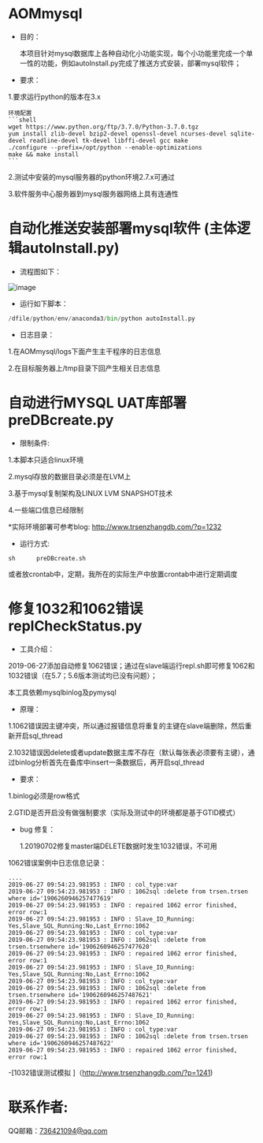# AOMmysql
* 目的：
  
  本项目针对mysql数据库上各种自动化小功能实现，每个小功能里完成一个单一性的功能，例如autoInstall.py完成了推送方式安装，部署mysql软件；
  
* 要求：

1.要求运行python的版本在3.x

    环境配置
    ```shell
    wget https://www.python.org/ftp/3.7.0/Python-3.7.0.tgz
    yum install zlib-devel bzip2-devel openssl-devel ncurses-devel sqlite-devel readline-devel tk-devel libffi-devel gcc make
    ./configure --prefix=/opt/python --enable-optimizations
    make && make install 
    ```
2.测试中安装的mysql服务器的python环境2.7.x可通过

3.软件服务中心服务器到mysql服务器网络上具有连通性



# 自动化推送安装部署mysql软件 (主体逻辑autoInstall.py)

* 流程图如下：

![image](https://github.com/trsenzhang/AOMmysql/blob/master/doc/auto_install_mysql_soft.PNG)

* 运行如下脚本：

``` python
/dfile/python/env/anaconda3/bin/python autoInstall.py
```

* 日志目录：

1.在AOMmysql/logs下面产生主干程序的日志信息

2.在目标服务器上/tmp目录下回产生相关日志信息



# 自动进行MYSQL UAT库部署 preDBcreate.py

* 限制条件:

 1.本脚本只适合linux环境
 
 2.mysql存放的数据目录必须是在LVM上

 3.基于mysql复制架构及LINUX LVM SNAPSHOT技术

 4.一些端口信息已经限制

*实际环境部署可参考blog:
http://www.trsenzhangdb.com/?p=1232

* 运行方式:
```shell
sh  	preDBcreate.sh
```
或者放crontab中，定期，我所在的实际生产中放置crontab中进行定期调度


# 修复1032和1062错误 replCheckStatus.py 

* 工具介绍：

2019-06-27添加自动修复1062错误；通过在slave端运行repl.sh即可修复1062和1032错误（在5.7；5.6版本测试均已没有问题）；

本工具依赖mysqlbinlog及pymysql

* 原理：

1.1062错误因主键冲突，所以通过报错信息将重复的主键在slave端删除，然后重新开启sql_thread

2.1032错误因delete或者update数据主库不存在（默认每张表必须要有主键），通过binlog分析首先在备库中insert一条数据后，再开启sql_thread

* 要求：

 1.binlog必须是row格式

 2.GTID是否开启没有做强制要求（实际及测试中的环境都是基于GTID模式）

* bug 修复：
  
  1.20190702修复master端DELETE数据时发生1032错误，不可用


1062错误案例中日志信息记录：
```
....
2019-06-27 09:54:23.981953 : INFO : col_type:var
2019-06-27 09:54:23.981953 : INFO : 1062sql :delete from trsen.trsen where id='1906260946257477619'
2019-06-27 09:54:23.981953 : INFO : repaired 1062 error finished, error row:1
2019-06-27 09:54:23.981953 : INFO : Slave_IO_Running: Yes,Slave_SQL_Running:No,Last_Errno:1062
2019-06-27 09:54:23.981953 : INFO : col_type:var
2019-06-27 09:54:23.981953 : INFO : 1062sql :delete from trsen.trsenwhere id='1906260946257477620'
2019-06-27 09:54:23.981953 : INFO : repaired 1062 error finished, error row:1
2019-06-27 09:54:23.981953 : INFO : Slave_IO_Running: Yes,Slave_SQL_Running:No,Last_Errno:1062
2019-06-27 09:54:23.981953 : INFO : col_type:var
2019-06-27 09:54:23.981953 : INFO : 1062sql :delete from trsen.trsenwhere id='1906260946257487621'
2019-06-27 09:54:23.981953 : INFO : repaired 1062 error finished, error row:1
2019-06-27 09:54:23.981953 : INFO : Slave_IO_Running: Yes,Slave_SQL_Running:No,Last_Errno:1062
2019-06-27 09:54:23.981953 : INFO : col_type:var
2019-06-27 09:54:23.981953 : INFO : 1062sql :delete from trsen.trsen where id='1906260946257487622'
2019-06-27 09:54:23.981953 : INFO : repaired 1062 error finished, error row:1
```
-[1032错误测试模拟 ]（http://www.trsenzhangdb.com/?p=1241)


# 联系作者:
QQ邮箱：736421094@qq.com


















